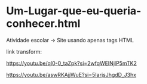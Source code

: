 # Um-Lugar-que-eu-queria-conhecer.html
Atividade escolar -> Site usando apenas tags HTML

link transform: 

https://youtu.be/ql0-0_taZpk?si=2wfqWEINjlP5mTK2

https://youtu.be/aswRKAjjWuE?si=5IarjsJhgdD_J3hx